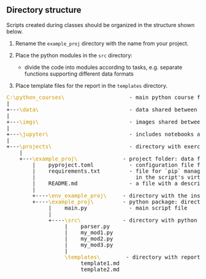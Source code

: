 ## Directory structure

Scripts created during classes should be organized in the structure shown below.

1. Rename the `example_proj` directory with the name from your project.

2. Place the python modules in the `src` directory:
   - divide the code into modules according to tasks, e.g. separate functions supporting different data formats

3. Place template files for the report in the `templates` directory.


<style>
 .green {
    color: #CC9900;
}
</style>

<pre>
<span class="green">C:\python_courses\</span>                    - main python course folder
|
+---<span class="green">\data\</span>                            - data shared between projects
|
+---<span class="green">\imgs\</span>                            - images shared between projects
|
+---<span class="green">\jupyter\</span>                         - includes notebooks and jupyter environments
|
+---<span class="green">\projects\</span>                        - directory with exercises/projects
    |   
    +---<span class="green">\example_proj\</span>              - project folder: data format conversion (csv, json, xml)
        |    pyproject.toml           - configuration file for script installation
        |    requirements.txt         - file for `pip` manager: list of modules to be installed
        |                               in the script's virtual environment
        |    README.md                - a file with a description of the project and how the script works
        |    
        +----<span class="green">\env_example_proj\</span>     - directory with the installed virtual environment
        +----<span class="green">\example_proj\</span>         - python package: directory containing python files
             |    main.py             - main script file
             |    
             +----<span class="green">\src\</span>             - directory with python modules
                  |    parser.py
                  |    my_mod1.py
                  |    my_mod2.py
                  |    my_mod3.py
                  |
                  <span class="green">\templates\</span>        - directory with report template files
                       template1.md
                       template2.md
</pre>


